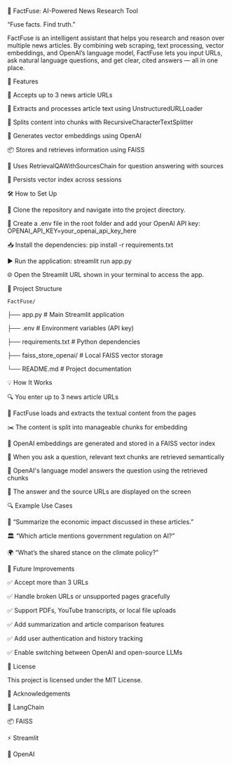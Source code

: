 🧠 FactFuse: AI-Powered News Research Tool


“Fuse facts. Find truth.”

FactFuse is an intelligent assistant that helps you research and reason over multiple news articles. By combining web scraping, text processing, vector embeddings, and OpenAI’s language model, FactFuse lets you input URLs, ask natural language questions, and get clear, cited answers — all in one place.


🚀 Features


🔗 Accepts up to 3 news article URLs

📝 Extracts and processes article text using UnstructuredURLLoader

🧩 Splits content into chunks with RecursiveCharacterTextSplitter

📐 Generates vector embeddings using OpenAI

📦 Stores and retrieves information using FAISS

🤖 Uses RetrievalQAWithSourcesChain for question answering with sources

💾 Persists vector index across sessions



🛠️ How to Set Up

🚀 Clone the repository and navigate into the project directory.

🔐 Create a .env file in the root folder and add your OpenAI API key:
    OPENAI_API_KEY=your_openai_api_key_here

📥 Install the dependencies:
    pip install -r requirements.txt

▶️ Run the application:
    streamlit run app.py

🌐 Open the Streamlit URL shown in your terminal to access the app.




📂 Project Structure

    FactFuse/
├── app.py                  # Main Streamlit application

├── .env                    # Environment variables (API key)

├── requirements.txt        # Python dependencies

├── faiss_store_openai/     # Local FAISS vector storage

└── README.md               # Project documentation




💡 How It Works


🔍 You enter up to 3 news article URLs

📰 FactFuse loads and extracts the textual content from the pages

✂️ The content is split into manageable chunks for embedding

🤖 OpenAI embeddings are generated and stored in a FAISS vector index

🔎 When you ask a question, relevant text chunks are retrieved semantically

💬 OpenAI's language model answers the question using the retrieved chunks

📢 The answer and the source URLs are displayed on the screen



🔍 Example Use Cases


📝 “Summarize the economic impact discussed in these articles.”

🏛️ “Which article mentions government regulation on AI?”

🌍 “What’s the shared stance on the climate policy?”


🔮 Future Improvements


✅ Accept more than 3 URLs

✅ Handle broken URLs or unsupported pages gracefully

✅ Support PDFs, YouTube transcripts, or local file uploads

✅ Add summarization and article comparison features

✅ Add user authentication and history tracking

✅ Enable switching between OpenAI and open-source LLMs


📜 License

This project is licensed under the MIT License.


🙌 Acknowledgements


🧩 LangChain

📦 FAISS

⚡ Streamlit

🤖 OpenAI
